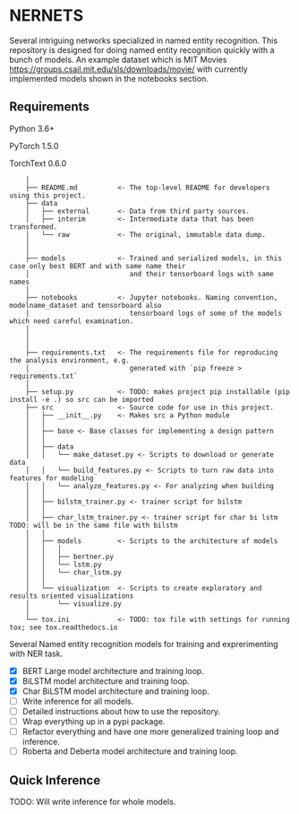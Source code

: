 # NERNETS

Several intriguing networks specialized in named entity recognition. This repository is designed for doing named
entity recognition quickly with a bunch of models. An example dataset which is MIT Movies https://groups.csail.mit.edu/sls/downloads/movie/
with currently implemented models shown in the notebooks section.

## Requirements

Python 3.6+

PyTorch 1.5.0

TorchText 0.6.0

``` ├── LICENSE
    │
    ├── README.md          <- The top-level README for developers using this project.
    ├── data
    │   ├── external       <- Data from third party sources.
    │   ├── interim        <- Intermediate data that has been transformed.
    │   └── raw            <- The original, immutable data dump.
    │
    │
    ├── models             <- Trained and serialized models, in this case only best BERT and with same name their
    │                         and their tensorboard logs with same names
    │
    ├── notebooks          <- Jupyter notebooks. Naming convention, modelname_dataset and tensorboard also
    │                         tensorboard logs of some of the models which need careful examination.
    │
    │
    │
    ├── requirements.txt   <- The requirements file for reproducing the analysis environment, e.g.
    │                         generated with `pip freeze > requirements.txt`
    │
    ├── setup.py           <- TODO: makes project pip installable (pip install -e .) so src can be imported
    ├── src                <- Source code for use in this project.
    │   ├── __init__.py    <- Makes src a Python module
    │   │
    │   ├── base <- Base classes for implementing a design pattern
    │   │
    │   ├── data
    │   │   └── make_dataset.py <- Scripts to download or generate data
    │   │   └── build_features.py <- Scripts to turn raw data into features for modeling
    │   │   └── analyze_features.py <- For analyzing when building
    │   │
    │   ├── bilstm_trainer.py <- trainer script for bilstm
    │   │
    │   ├── char_lstm_trainer.py <- trainer script for char bi lstm TODO: will be in the same file with bilstm
    │   │
    │   ├── models         <- Scripts to the architecture of models
    │   │   │
    │   │   ├── bertner.py
    │   │   └── lstm.py
    │   │   └── char_lstm.py
    │   │
    │   └── visualization  <- Scripts to create exploratory and results oriented visualizations
    │       └── visualize.py
    │
    └── tox.ini            <- TODO: tox file with settings for running tox; see tox.readthedocs.io
```

Several Named entity recognition models for training and exprerimenting with NER task.
- [x] BERT Large model architecture and training loop.
- [x] BiLSTM model architecture and training loop.
- [x] Char BiLSTM model architecture and training loop.
- [ ] Write inference for all models.
- [ ] Detailed instructions about how to use the repository.
- [ ] Wrap everything up in a pypi package.
- [ ] Refactor everything and have one more generalized training loop and inference.
- [ ] Roberta and Deberta model architecture and training loop.

## Quick Inference

TODO: Will write inference for whole models.

